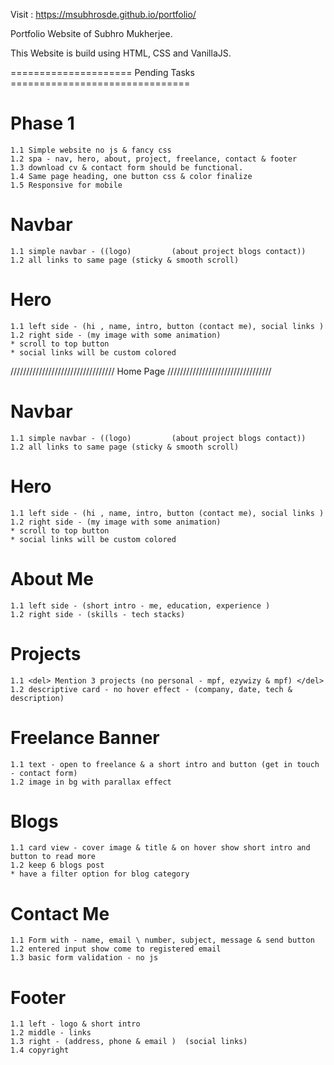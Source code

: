 Visit :
https://msubhrosde.github.io/portfolio/

Portfolio Website of Subhro Mukherjee.

This Website is build using HTML, CSS and VanillaJS.

===================== Pending Tasks ===============================

# Phase 1

    1.1 Simple website no js & fancy css
    1.2 spa - nav, hero, about, project, freelance, contact & footer
    1.3 download cv & contact form should be functional.
    1.4 Same page heading, one button css & color finalize
    1.5 Responsive for mobile

# Navbar

    1.1 simple navbar - ((logo)         (about project blogs contact))
    1.2 all links to same page (sticky & smooth scroll)

# Hero

    1.1 left side - (hi , name, intro, button (contact me), social links )
    1.2 right side - (my image with some animation)
    * scroll to top button
    * social links will be custom colored

/////////////////////////////////
Home Page
/////////////////////////////////

# Navbar

    1.1 simple navbar - ((logo)         (about project blogs contact))
    1.2 all links to same page (sticky & smooth scroll)

# Hero

    1.1 left side - (hi , name, intro, button (contact me), social links )
    1.2 right side - (my image with some animation)
    * scroll to top button
    * social links will be custom colored

# About Me

    1.1 left side - (short intro - me, education, experience )
    1.2 right side - (skills - tech stacks)

# Projects

    1.1 <del> Mention 3 projects (no personal - mpf, ezywizy & mpf) </del>
    1.2 descriptive card - no hover effect - (company, date, tech & description)

# Freelance Banner

    1.1 text - open to freelance & a short intro and button (get in touch - contact form)
    1.2 image in bg with parallax effect

# Blogs

    1.1 card view - cover image & title & on hover show short intro and button to read more
    1.2 keep 6 blogs post
    * have a filter option for blog category

# Contact Me

    1.1 Form with - name, email \ number, subject, message & send button
    1.2 entered input show come to registered email
    1.3 basic form validation - no js

# Footer

    1.1 left - logo & short intro
    1.2 middle - links
    1.3 right - (address, phone & email )  (social links)
    1.4 copyright

